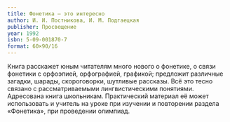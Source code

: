 ```yaml
---
title: Фонетика — это интересно
author: И. И. Постникова, И. М. Подгаецкая
publisher: Просвещение
year: 1992
isbn: 5-09-001870-7
format: 60×90/16
---
```


Книга расскажет юным читателям много нового о фонетике, о связи фонетики с орфоэпией, орфографией, графикой; предложит различные загадки, шарады, скороговорки, шутливые рассказы. Всё это тесно связано с рассматриваемыми лингвистическими понятиями.
Адресована книга школьникам. Практический материал её может использовать и учитель на уроке при изучении и повторении раздела «Фонетика», при проведении олимпиад.

